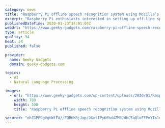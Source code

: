 ```yaml
---
category: news
title: "Raspberry Pi offline speech recognition system using Mozilla’s Deepspeech Engine"
excerpt: "Raspberry Pi enthusiasts interested in setting up off-line speech recognition on their Raspberry Pi 4 mini PC may be interested in a project published to the Hackster.io website this week by ..."
publishedDateTime: 2020-01-23T14:01:00Z
webUrl: "https://www.geeky-gadgets.com/raspberry-pi-offline-speech-recognition-system-using-mozillas-deepspeech-engine-23-01-2020/"
type: article
quality: 34
heat: 34
published: false

provider:
  name: Geeky Gadgets
  domain: geeky-gadgets.com

topics:
  - AI
  - Natural Language Processing

images:
  - url: "https://www.geeky-gadgets.com/wp-content/uploads/2020/01/Raspberry-Pi-offline-speech-recognition.jpg"
    width: 700
    height: 500
    title: "Raspberry Pi offline speech recognition system using Mozilla’s Deepspeech Engine"

secured: "nhZGPPSgVgHWfFU//FQRKKRjJxp/DGutIPyK6bd4ZMBJdhC5aQluFFPmYTo1dafyFKgEIdssqnCVql5Z6qoRrrz9k1Z508RoyMz6cmRnUhcwEeF/rcytuWN35qtjJiPISoOPrEuRruDYvnJYcGPQesQhhEkmHGR/hrZgea/kW8SaD8hVj0P9CfFzTaCNoDmKltA193Wuy1Ep7egrLHGlpF4dPVmQcTloPwcaPg2rkHGW7T6DgsFVLBKBCZdiUbwIM73WsY9enZTQtXWRM+pRd7MJ2cZEvQiU2x3eCrCqbTYq+Ll3nsVhHtGdC3eXjojT;+Jy4tQmIKKi/gxZtU1CUHQ=="
---
```


